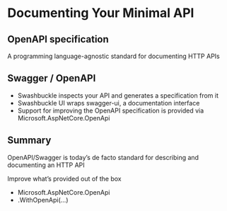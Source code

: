 # Documenting Your Minimal API

## OpenAPI specification
A programming language-agnostic standard for documenting HTTP APIs

## Swagger / OpenAPI

- Swashbuckle inspects your API and generates a specification from it
- Swashbuckle UI wraps swagger-ui, a documentation interface
- Support for improving the OpenAPI specification is provided via Microsoft.AspNetCore.OpenApi

## Summary

OpenAPI/Swagger is today’s de facto standard for describing and documenting an HTTP API

Improve what’s provided out of the box
- Microsoft.AspNetCore.OpenApi
- .WithOpenApi(…)